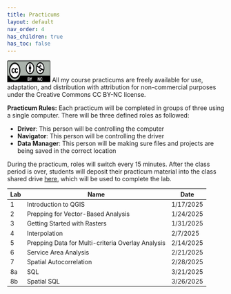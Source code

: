 ```yaml
---
title: Practicums
layout: default
nav_order: 4
has_children: true
has_toc: false
---
```

<img src="images/Cc_by-nc_icon.svg.png" alt="CC BY-NC License" width="100" height="50">
All my course practicums are freely available for use, adaptation, and distribution with attribution for non-commercial purposes under the Creative Commons CC BY-NC license. 

**Practicum Rules:**
Each practicum will be completed in groups of three using a single computer. There will be three defined roles as followed:
- **Driver**: This person will be controlling the computer
- **Navigator**: This person will be controlling the driver
- **Data Manager**: This person will be making sure files and projects are being saved in the correct location

During the practicum, roles will switch every 15 minutes. After the class period is over, students will deposit their practicum material into the class shared drive [here](https://drive.google.com/drive/folders/1685AXU4qD1ufpb22JZHlkqSvjdmDylb3?usp=sharing), which will be used to complete the lab. 

| Lab | Name | Date     |
|-----|------|--------------|
| 1   | Introduction to QGIS     | 1/17/2025 |
| 2   | Prepping for Vector-Based Analysis    | 1/24/2025 |
| 3   | Getting Started with Rasters     | 1/31/2025  |
| 4   | Interpolation     | 2/7/2025 |
| 5   | Prepping Data for Multi-criteria Overlay Analysis    | 2/14/2025 |
| 6   | Service Area Analysis    | 2/21/2025 |
| 7   | Spatial Autocorrelation    | 2/28/2025 |
| 8a   | SQL    | 3/21/2025 |
| 8b   | Spatial SQL    | 3/26/2025 |

